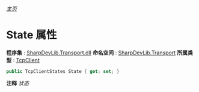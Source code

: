 ###### [主页](./Index.md "主页")
# State 属性
**程序集** : [SharpDevLib.Transport.dll](./SharpDevLib.Transport.assembly.md "SharpDevLib.Transport.dll")
**命名空间** : [SharpDevLib.Transport](./SharpDevLib.Transport.namespace.md "SharpDevLib.Transport")
**所属类型** : [TcpClient](./SharpDevLib.Transport.TcpClient.md "TcpClient")
``` csharp
public TcpClientStates State { get; set; }
```
**注释**
*状态*

